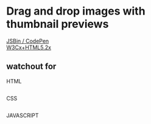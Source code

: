 # Drag and drop images with thumbnail previews

[JSBin / CodePen](https://codepen.io/w3devcampus/pen/ZbExbM?editors=1010)  
[W3Cx+HTML5.2x](https://courses.edx.org/courses/course-v1:W3Cx+HTML5.2x+3T2018/courseware/1c530fbca988429899cd827dd5a4cc8b/f19a64e5f98c47418e2cc06ae9f01ad0/)  

## watchout for

HTML

```html

```

CSS

```CSS

```

JAVASCRIPT

```JavaScript

```